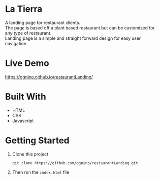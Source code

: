 # La Tierra

A landing page for restaurant clients.\
The page is based off a plant based restaurant but can be customized for any type of restaurant.\
Landing page is a simple and straight forward design for easy user navigation.

# Live Demo

https://ggnino.github.io/restaurantLanding/

# Built With

<ul>
<li>HTML</li>
<li>CSS</li>
<li>Javascript</li>
</ul>

# Getting Started

<ol>
<li>Clone this project <p><code>git clone https://github.com/ggnino/restaurantLanding.git</code></p></li>
<li>Then run the <code>index.html</code> file</li>
</ol>

